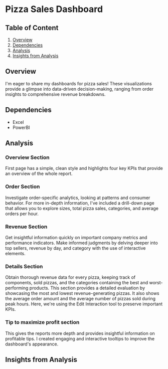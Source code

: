 # Pizza Sales Dashboard

## Table of Content

1. [Overview](#overview)
2. [Dependencies](#Dependencies)
3. [Analysis](#Analysis)
4. [Insights from Analysis](#Insights-from-Analysis)

## Overview 

I'm eager to share my dashboards for pizza sales! These visualizations provide a glimpse into data-driven decision-making, ranging from order insights to comprehensive revenue breakdowns.

## Dependencies 

- Excel 
- PowerBI

## Analysis 

### Overview Section 

First page has a simple, clean style and highlights four key KPIs that provide an overview of the whole report.

### Order Section 

Investigate order-specific analytics, looking at patterns and consumer behavior. For more in-depth information, I've included a drill-down page that allows you to explore sizes, total pizza sales, categories, and average orders per hour.

### Revenue Section 

Get insightful information quickly on important company metrics and performance indicators. Make informed judgments by delving deeper into top sellers, revenue by day, and category with the use of interactive elements.

### Details Section 

Obtain thorough revenue data for every pizza, keeping track of components, sold pizzas, and the categories containing the best and worst-performing products. This section provides a detailed evaluation by showcasing the most and lowest revenue-generating pizzas. It also shows the average order amount and the average number of pizzas sold during peak hours. Here, we're using the Edit Interaction tool to preserve important KPIs.


### Tip to maximize profit section 

This gives the reports more depth and provides insightful information on profitable tips. I created engaging and interactive tooltips to improve the dashboard's appearance.

## Insights from Analysis


